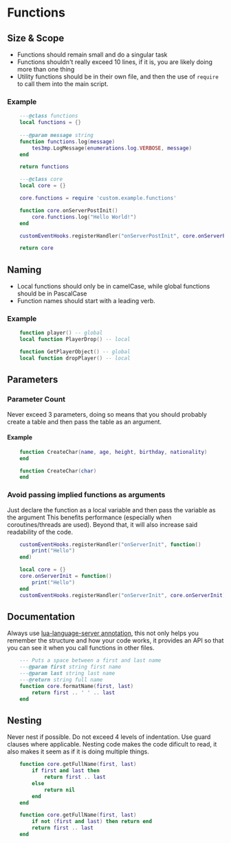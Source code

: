 # Functions

## Size & Scope
- Functions should remain small and do a singular task
- Functions shouldn't really exceed 10 lines, if it is, you are likely doing more than one thing
- Utility functions should be in their own file, and then the use of ```require``` to call them into the main script.

### Example
```lua title="functions.lua"
    ---@class functions
    local functions = {} 
    
    ---@param message string
    function functions.log(message)
        tes3mp.LogMessage(enumerations.log.VERBOSE, message)
    end

    return functions
```

```lua title="main.lua"
    ---@class core
    local core = {}

    core.functions = require 'custom.example.functions'

    function core.onServerPostInit()
        core.functions.log("Hello World!")
    end

    customEventHooks.registerHandler("onServerPostInit", core.onServerPostInit)

    return core
```

## Naming
- Local functions should only be in camelCase, while global functions should be in PascalCase
- Function names should start with a leading verb.

### Example
```lua title="BAD"
    function player() -- global
    local function PlayerDrop() -- local
```
```lua title="GOOD"
    function GetPlayerObject() -- global
    local function dropPlayer() -- local
```

## Parameters
### Parameter Count
Never exceed 3 parameters, doing so means that you should probably create a table and then pass the table as an argument.

#### Example
```lua title="BAD"
    function CreateChar(name, age, height, birthday, nationality)
    end
```

```lua title="GOOD"
    function CreateChar(char)
    end
```

### Avoid passing implied functions as arguments
Just declare the function as a local variable and then pass the variable as the argument This benefits performance (especially when coroutines/threads are used). Beyond that, it will also increase said readability of the code.
```lua title="BAD"
    customEventHooks.registerHandler("onServerInit", function()
        print("Hello")
    end)
```
```lua title="GOOD"
    local core = {}
    core.onServerInit = function()
        print("Hello")
    end
    customEventHooks.registerHandler("onServerInit", core.onServerInit)
```

## Documentation
Always use [lua-language-server annotation](https://github.com/sumneko/lua-language-server/wiki/Annotations), this not only helps you remember the structure and how your code works, it provides an API so that you can see it when you call functions in other files.
```lua
    --- Puts a space between a first and last name
    ---@param first string first name
    ---@param last string last name
    ---@return string full name
    function core.formatName(first, last)
        return first .. ' ' .. last
    end
```

## Nesting
Never nest if possible. Do not exceed 4 levels of indentation. Use guard clauses where applicable. Nesting code makes the code dificult to read, it also makes it seem as if it is doing multiple things.

```lua name="BAD"
    function core.getFullName(first, last)
        if first and last then
            return first .. last
        else
            return nil
        end
    end
```

```lua name="GOOD"
    function core.getFullName(first, last)
        if not (first and last) then return end
        return first .. last
    end
```